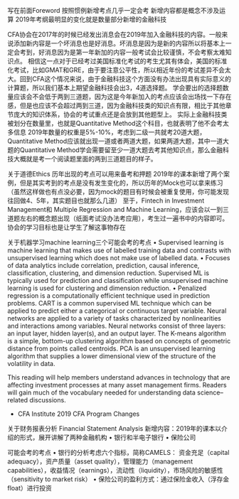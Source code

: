 写在前面Foreword
按照惯例新增考点几乎一定会考
新增内容都是概念不涉及运算
2019年考纲最明显的变化就是数量部分新增的金融科技

CFA协会在2017年的时候已经发出消息会在2019年加入金融科技的内容。一般来说添加新内容是一个坏消息也是好消息。坏消息是因为是新的内容所以将基本上一定会考到，好消息因为是第一年新加的内容一般考试会比较谨慎，不会考察太难知识点。
相信这一点对于已经考过美国标准化考试的考生尤其有体会，美国的标准化考试，比如GMAT和GRE，由于要注意公平性，所以相近年份的考试差异不会太大。回到CFA这个情况来说，由于金融科技这个方面没有办法出现具有实际意义的计算题，所以我们基本上期望金融科技会出3，4道选择题。
学会要出的选择题数量应该会不会低于两到三道题，因为这是今年新加入的考点应该会出场找一下存在感，但是也应该不会超过两到三道，因为金融科技类的知识点有限，相比于其他章节庞大的知识体系，协会的考试重点还是会放到其他题型上。
实际上金融科技类被划分在数量里，也就是Quantitative Method这个科目，也就表明了他不会考太多信息
2019年数量的权重是5%-10%，考虑到二级一共就考20道大题，Quantitative Method应该就出现一道或者两道大题，如果两道大题，其中一道大题的Quantitative Method学会需要留至少一道大题去考其他知识点，那么金融科技大概就是考一个阅读题里面的两到三道题目的样子。


关于道德Ethics
历年出现的考点可以用来备考和押题
2019年的课本新增了两个案例，但是其实考到的考点是没有发生变化的，所以历年的Mock也可以拿来练习（虽然这样做也有点没必要，因为mock的题目有时候会被重复使用，你可能发现往回做4、5年，其实题目也就那么几道）
至于，Fintech in Investment Management和 Multiple Regression and Machine Learning，应该会以一到三道题左右的概念题出现（纸面考试没办法考应用），考生过一遍书中的内容即可。协会的学习目标也是让学生了解这事物存在

关于机器学习machine learning三个可能会考的考点
    • Supervised learning is machine learning that makes use of labelled training data and contrasts with unsupervised learning which does not make use of labelled data.
    • Focuses of data analytics include correlation, prediction, causal inference, classification, clustering, and dimension reduction. Supervised ML is typically used for prediction and classification while unsupervised machine learning is used for clustering and dimension reduction.
    • Penalized regression is a computationally efficient technique used in prediction problems. CART is a common supervised ML technique which can be applied to predict either a categorical or continuous target variable. Neural networks are applied to a variety of tasks characterized by nonlinearities and interactions among variables. Neural networks consist of three layers: an input layer, hidden layer(s), and an output layer. The K-means algorithm is a simple, bottom-up clustering algorithm based on concepts of geometric distance from points called centroids. PCA is an unsupervised learning algorithm that supplies a lower dimensional view of the structure of the volatility in data.


This reading will help members understand advances in technology that are affecting investment processes at many asset management firms. Readers will gain much of the vocabulary needed for understanding data science–related discussions.

- CFA Institute 2019 CFA Program Changes


关于财务报表分析 Financial Statement Analysis
新增内容：2019年的课本以介绍的形式，展开讲解了两种金融机构
    • 银行和半电子银行
    • 保险公司

可能会考的考点
    • 银行的分析考虑六个指标，简称CAMELS： 资金充足（capital adequacy），资产质量（asset quality），管理能力（management capabilities），收益情况（earnings），流动性（liquidity），市场风险的敏感性（sensitivity to market risk）
    • 保险公司的盈利方式：通过保险金收入（浮存金float）进行投资

